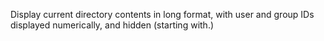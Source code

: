 Display current directory contents in long format, with user and group IDs displayed numerically, and hidden (starting with.)
